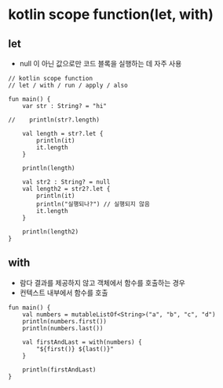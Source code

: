 # kotlin scope function(let, with)

## let

- null 이 아닌 값으로만 코드 블록을 실행하는 데 자주 사용

```
// kotlin scope function
// let / with / run / apply / also

fun main() {
    var str : String? = "hi"

//    println(str?.length)

    val length = str?.let {
        println(it)
        it.length
    }

    println(length)

    val str2 : String? = null
    val length2 = str2?.let {
        println(it)
        println("실행되나?") // 실행되지 않음
        it.length
    }

    println(length2)
}
```

## with

- 람다 결과를 제공하지 않고 객체에서 함수를 호출하는 경우
- 컨텍스트 내부에서 함수를 호출

```
fun main() {
    val numbers = mutableListOf<String>("a", "b", "c", "d")
    println(numbers.first())
    println(numbers.last())

    val firstAndLast = with(numbers) {
        "${first()} ${last()}"
    }

    println(firstAndLast)
}
```



